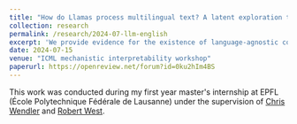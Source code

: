 ```yaml
---
title: "How do Llamas process multilingual text? A latent exploration through activation patching"
collection: research
permalink: /research/2024-07-llm-english
excerpt: 'We provide evidence for the existence of language-agnostic concept representations within LLMs'
date: 2024-07-15
venue: "ICML mechanistic interpretability workshop"
paperurl: https://openreview.net/forum?id=0ku2hIm4BS
---
```

<!-- posturl: https://www.lesswrong.com/posts/Z9P2m462wQ4qmH6uo/aspiration-based-q-learning -->
This work was conducted during my first year master's internship at EPFL (École Polytechnique Fédérale de Lausanne) under the supervision of [Chris Wendler](https://ch.linkedin.com/in/wendlerc) and [Robert West](https://dlab.epfl.ch/people/west/).